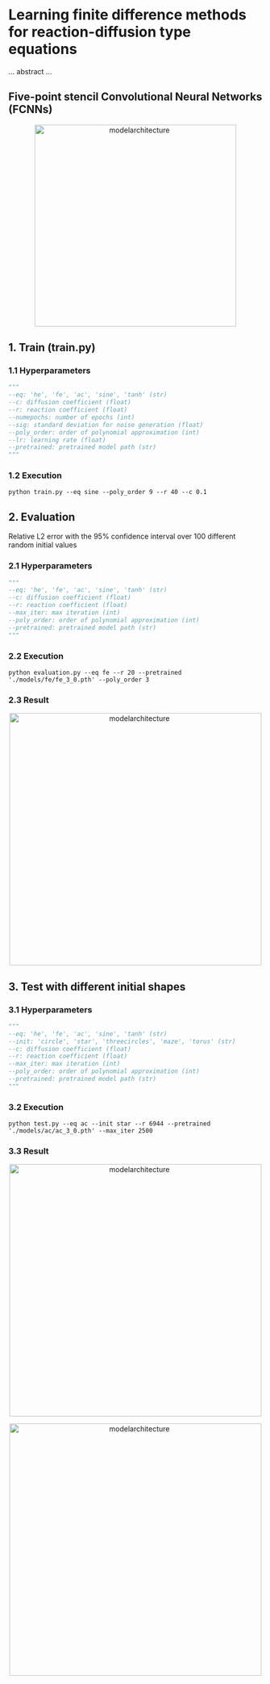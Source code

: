 # Learning finite difference methods for reaction-diffusion type equations

... abstract ...

## Five-point stencil Convolutional Neural Networks (FCNNs)
<p align="center">
<img width="400" alt="modelarchitecture" src="https://user-images.githubusercontent.com/52735725/147872828-452f41d8-5a86-4803-9b34-ba88b57fa99f.png">
  
## 1. Train (train.py)
### 1.1 Hyperparameters  
```python
"""
--eq: 'he', 'fe', 'ac', 'sine', 'tanh' (str)
--c: diffusion coefficient (float)
--r: reaction coefficient (float)
--numepochs: number of epochs (int)
--sig: standard deviation for noise generation (float)  
--poly_order: order of polynomial approximation (int)
--lr: learning rate (float)
--pretrained: pretrained model path (str)  
"""
```
### 1.2 Execution  
```
python train.py --eq sine --poly_order 9 --r 40 --c 0.1
```
## 2. Evaluation 
Relative L2 error with the 95% confidence interval over 100 different random initial values
### 2.1 Hyperparameters  
```python
"""
--eq: 'he', 'fe', 'ac', 'sine', 'tanh' (str)
--c: diffusion coefficient (float)
--r: reaction coefficient (float)
--max_iter: max iteration (int)
--poly_order: order of polynomial approximation (int)
--pretrained: pretrained model path (str)  
"""
```  
### 2.2 Execution  
```
python evaluation.py --eq fe --r 20 --pretrained './models/fe/fe_3_0.pth' --poly_order 3
```  
### 2.3 Result
<p align="center">
<img width="500" alt="modelarchitecture" src="https://user-images.githubusercontent.com/52735725/147873261-ae19930c-ec2f-4995-8e92-b2b5939dc47f.png">  
  
## 3. Test with different initial shapes
### 3.1 Hyperparameters  
```python
"""
--eq: 'he', 'fe', 'ac', 'sine', 'tanh' (str)
--init: 'circle', 'star', 'threecircles', 'maze', 'torus' (str)
--c: diffusion coefficient (float)
--r: reaction coefficient (float)
--max_iter: max iteration (int) 
--poly_order: order of polynomial approximation (int)
--pretrained: pretrained model path (str)  
"""
```  
### 3.2 Execution  
```
python test.py --eq ac --init star --r 6944 --pretrained './models/ac/ac_3_0.pth' --max_iter 2500
```    
### 3.3 Result
<p align="center">
<img width="500" alt="modelarchitecture" src="https://user-images.githubusercontent.com/52735725/147873278-b174c95d-8708-4cb5-a1e5-da96d4cca0e9.png">    

<p align="center">
<img width="500" alt="modelarchitecture" src="https://user-images.githubusercontent.com/52735725/147873193-4a4c5571-66e9-4d96-bab5-5f1d01f2942d.png">    
  
  
  
  
